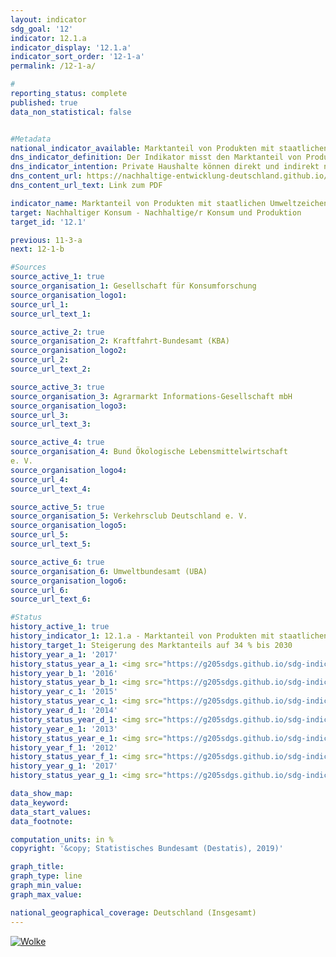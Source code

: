 ```yaml
---                       
layout: indicator                       
sdg_goal: '12'                       
indicator: 12.1.a                       
indicator_display: '12.1.a'                       
indicator_sort_order: '12-1-a'                       
permalink: /12-1-a/                       

#                       
reporting_status: complete                       
published: true                       
data_non_statistical: false                       


#Metadata                       
national_indicator_available: Marktanteil von Produkten mit staatlichen Umweltzeichen                       
dns_indicator_definition: Der Indikator misst den Marktanteil von Produkten mit freiwilligen oder verpflichtenden Umweltzeichen, deren Vergabegrundlagen von staatlichen Organen festgelegt werden.                       
dns_indicator_intention: Private Haushalte können direkt und indirekt nachhaltig konsumieren. Einerseits beeinflusst ihre Einkaufsentscheidung ihre eigene Umweltbilanz, denn energieeffiziente Fahrzeuge oder gedämmte Häuser benötigen bei der Nutzung weniger Energie und verursachen einen geringeren Ausstoß von Treibhausgasen. Andererseits können die Verbraucherinnen und Verbraucher Produkte erwerben, die auf besonders nachhaltige Weise hergestellt wurden. Ziel der Bundesregierung ist es daher, den Marktanteil von Produkten mit staatlichen Umweltzeichen bis 2030 auf 34 % zu erhöhen.                       
dns_content_url: https://nachhaltige-entwicklung-deutschland.github.io/open-sdg-site-starter/public/content/12.1.a.pdf                       
dns_content_url_text: Link zum PDF                       

indicator_name: Marktanteil von Produkten mit staatlichen Umweltzeichen                       
target: Nachhaltiger Konsum - Nachhaltige/r Konsum und Produktion                       
target_id: '12.1'                       

previous: 11-3-a                       
next: 12-1-b                       

#Sources
source_active_1: true                               
source_organisation_1: Gesellschaft für Konsumforschung                               
source_organisation_logo1:                                
source_url_1:                                
source_url_text_1:                                

source_active_2: true                               
source_organisation_2: Kraftfahrt-Bundesamt (KBA)                               
source_organisation_logo2:                                
source_url_2:                                
source_url_text_2:                                

source_active_3: true                               
source_organisation_3: Agrarmarkt Informations-Gesellschaft mbH                               
source_organisation_logo3:                                
source_url_3:                                
source_url_text_3:                                

source_active_4: true                               
source_organisation_4: Bund Ökologische Lebensmittelwirtschaft
e. V.                               
source_organisation_logo4:                                
source_url_4:                                
source_url_text_4:                                

source_active_5: true                               
source_organisation_5: Verkehrsclub Deutschland e. V.                               
source_organisation_logo5:                                
source_url_5:                                
source_url_text_5:                                

source_active_6: true                               
source_organisation_6: Umweltbundesamt (UBA)                               
source_organisation_logo6:                                
source_url_6:                                
source_url_text_6:                                

#Status                           
history_active_1: true                           
history_indicator_1: 12.1.a - Marktanteil von Produkten mit staatlichen Umweltzeichen                           
history_target_1: Steigerung des Marktanteils auf 34 % bis 2030
history_year_a_1: '2017'                               
history_status_year_a_1: <img src="https://g205sdgs.github.io/sdg-indicators/public/Wettersymbole/Wolke.png" alt="Wolke" />
history_year_b_1: '2016'                               
history_status_year_b_1: <img src="https://g205sdgs.github.io/sdg-indicators/public/Wettersymbole/Leicht bewölkt.png" alt="Leicht bewölkt" />
history_year_c_1: '2015'                               
history_status_year_c_1: <img src="https://g205sdgs.github.io/sdg-indicators/public/Wettersymbole/keine Bewertung möglich.png" alt="keine Bewertung möglich" />
history_year_d_1: '2014'                               
history_status_year_d_1: <img src="https://g205sdgs.github.io/sdg-indicators/public/Wettersymbole/keine Bewertung möglich.png" alt="keine Bewertung möglich" />
history_year_e_1: '2013'                               
history_status_year_e_1: <img src="https://g205sdgs.github.io/sdg-indicators/public/Wettersymbole/keine Bewertung möglich.png" alt="keine Bewertung möglich" />
history_year_f_1: '2012'                               
history_status_year_f_1: <img src="https://g205sdgs.github.io/sdg-indicators/public/Wettersymbole/keine Bewertung möglich.png" alt="keine Bewertung möglich" />
history_year_g_1: '2017'                               
history_status_year_g_1: <img src="https://g205sdgs.github.io/sdg-indicators/public/Wettersymbole/keine Bewertung möglich.png" alt="keine Bewertung möglich" />

data_show_map:                        
data_keyword:                        
data_start_values:                        
data_footnote:                        

computation_units: in %                       
copyright: '&copy; Statistisches Bundesamt (Destatis), 2019)'                       

graph_title:                        
graph_type: line                       
graph_min_value:                        
graph_max_value:                        

national_geographical_coverage: Deutschland (Insgesamt)                       
---
```

<a href="https://nachhaltige-entwicklung-deutschland.github.io/open-sdg-site-starter/status/"><img src="https://g205sdgs.github.io/sdg-indicators/public/Wettersymbole/Wolke.png" alt="Wolke" />                           
</a>